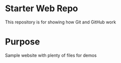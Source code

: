 # Starter Web Repo

This repository is for showing how Git and GitHub work

# Purpose

Sample website with plenty of files for demos